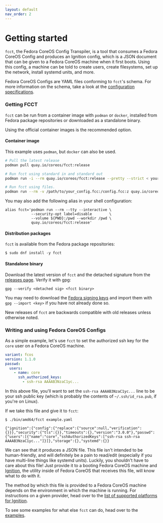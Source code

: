 ```yaml
---
layout: default
nav_order: 2
---
```


# Getting started

`fcct`, the Fedora CoreOS Config Transpiler, is a tool that consumes a Fedora CoreOS Config and produces an Ignition config, which is a JSON document that can be given to a Fedora CoreOS machine when it first boots. Using this config, a machine can be told to create users, create filesystems, set up the network, install systemd units, and more.

Fedora CoreOS Configs are YAML files conforming to `fcct`'s schema. For more information on the schema, take a look at the [configuration specifications][spec].

### Getting FCCT

`fcct` can be run from a container image with `podman` or `docker`, installed from Fedora package repositories or downloaded as a standalone binary.

Using the official container images is the recommended option.

#### Container image

This example uses `podman`, but `docker` can also be used.

```bash
# Pull the latest release
podman pull quay.io/coreos/fcct:release

# Run fcct using standard in and standard out
podman run -i --rm quay.io/coreos/fcct:release --pretty --strict < your_config.fcc > transpiled_config.ign

# Run fcct using files.
podman run --rm -v /path/to/your_config.fcc:/config.fcc:z quay.io/coreos/fcct:release --pretty --strict /config.fcc > transpiled_config.ign
```

You may also add the following alias in your shell configuration:

```
alias fcct='podman run --rm --tty --interactive \
            --security-opt label=disable        \
            --volume ${PWD}:/pwd --workdir /pwd \
            quay.io/coreos/fcct:release'
```

#### Distribution packages

`fcct` is available from the Fedora package repositories:

```
$ sudo dnf install -y fcct
```

#### Standalone binary

Download the latest version of `fcct` and the detached signature from the [releases page](https://github.com/coreos/fcct/releases). Verify it with gpg:

```
gpg --verify <detached sig> <fcct binary>
```
You may need to download the [Fedora signing keys](https://getfedora.org/static/fedora.gpg) and import them with `gpg --import <key>` if you have not already done so.

New releases of `fcct` are backwards compatible with old releases unless otherwise noted.

### Writing and using Fedora CoreOS Configs

As a simple example, let's use `fcct` to set the authorized ssh key for the `core` user on a Fedora CoreOS machine.

<!-- fedora-coreos-config -->
```yaml
variant: fcos
version: 1.1.0
passwd:
  users:
    - name: core
      ssh_authorized_keys:
        - ssh-rsa AAAAB3NzaC1yc...
```

In this above file, you'll want to set the `ssh-rsa AAAAB3NzaC1yc...` line to be your ssh public key (which is probably the contents of `~/.ssh/id_rsa.pub`, if you're on Linux).

If we take this file and give it to `fcct`:

```
$ ./bin/amd64/fcct example.yaml

{"ignition":{"config":{"replace":{"source":null,"verification":{}}},"security":{"tls":{}},"timeouts":{},"version":"3.0.0"},"passwd":{"users":[{"name":"core","sshAuthorizedKeys":["ssh-rsa ssh-rsa AAAAB3NzaC1yc..."]}]},"storage":{},"systemd":{}}
```

We can see that it produces a JSON file. This file isn't intended to be human-friendly, and will definitely be a pain to read/edit (especially if you have multi-line things like systemd units). Luckily, you shouldn't have to care about this file! Just provide it to a booting Fedora CoreOS machine and [Ignition][ignition], the utility inside of Fedora CoreOS that receives this file, will know what to do with it.

The method by which this file is provided to a Fedora CoreOS machine depends on the environment in which the machine is running. For instructions on a given provider, head over to the [list of supported platforms for Ignition][supported-platforms].

To see some examples for what else `fcct` can do, head over to the [examples][examples].

[spec]: specs.md
[ignition]: https://coreos.github.io/ignition/
[supported-platforms]: https://coreos.github.io/ignition/supported-platforms/
[examples]: examples.md
